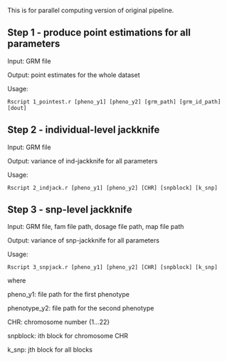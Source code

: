 This is for parallel computing version of original pipeline.

## Step 1 - produce point estimations for all parameters

Input: GRM file

Output: point estimates for the whole dataset

Usage: 
```{r}
Rscript 1_pointest.r [pheno_y1] [pheno_y2] [grm_path] [grm_id_path] [dout] 
```


## Step 2 - individual-level jackknife

Input: GRM file

Output: variance of ind-jackknife for all parameters

Usage:
```{r}
Rscript 2_indjack.r [pheno_y1] [pheno_y2] [CHR] [snpblock] [k_snp] 
```



## Step 3 - snp-level jackknife

Input: GRM file, fam file path, dosage file path, map file path

Output: variance of snp-jackknife for all parameters

Usage:

```{r}
Rscript 3_snpjack.r [pheno_y1] [pheno_y2] [CHR] [snpblock] [k_snp] 
```
where 

pheno_y1: file path for the first phenotype

phenotype_y2: file path for the second phenotype

CHR: chromosome number {1...22}

snpblock: ith block for chromosome CHR

k_snp: jth block for all blocks
